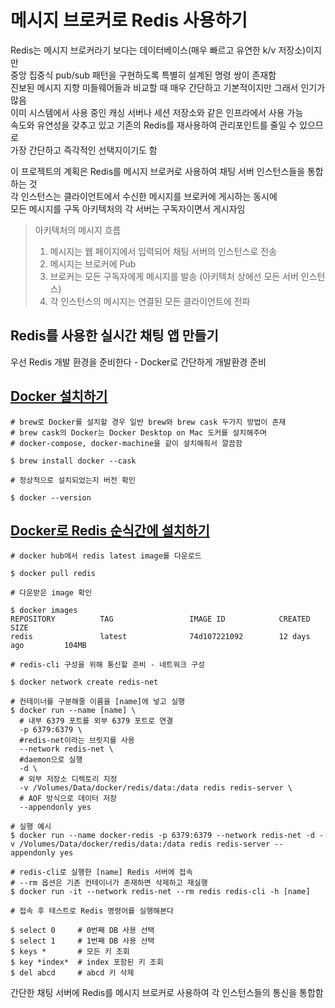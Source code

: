 # 메시지 브로커로 Redis 사용하기

Redis는 메시지 브로커라기 보다는 데이터베이스(매우 빠르고 유연한 k/v 저장소)이지만  
중앙 집중식 pub/sub 패턴을 구현하도록 특별히 설계된 명령 쌍이 존재함  
진보된 메시지 지향 미들웨어들과 비교할 때 매우 간단하고 기본적이지만 그래서 인기가 많음  
이미 시스템에서 사용 중인 캐싱 서버나 세션 저장소와 같은 인프라에서 사용 가능  
속도와 유연성을 갖추고 있고 기존의 Redis를 재사용하여 관리포인트를 줄일 수 있으므로  
가장 간단하고 즉각적인 선택지이기도 함  

이 프로젝트의 계획은 Redis를 메시지 브로커로 사용하여 채팅 서버 인스턴스들을 통합하는 것  
각 인스턴스는 클라이언트에서 수신한 메시지를 브로커에 게시하는 동시에  
모든 메시지를 구독 아키텍처의 각 서버는 구독자이면서 게시자임

> 아키텍처의 메시지 흐름
>
> 1. 메시지는 웹 페이지에서 입력되어 채팅 서버의 인스턴스로 전송
> 2. 메시지는 브로커에 Pub
> 3. 브로커는 모든 구독자에게 메시지를 발송 (아키텍처 상에선 모든 서버 인스턴스)
> 4. 각 인스턴스의 메시지는 연결된 모든 클라이언트에 전파

## Redis를 사용한 실시간 채팅 앱 만들기 

우선 Redis 개발 환경을 준비한다 - Docker로 간단하게 개발환경 준비

## [Docker 설치하기](https://dc7303.github.io/docker/2019/11/24/dockerInstallForMac/)

```shell
# brew로 Docker를 설치할 경우 일반 brew와 brew cask 두가지 방법이 존재
# brew cask의 Docker는 Docker Desktop on Mac 도커를 설치해주며
# docker-compose, docker-machine을 같이 설치해줘서 깔끔함

$ brew install docker --cask

# 정상적으로 설치되었는지 버전 확인

$ docker --version
```

## [Docker로 Redis 순식간에 설치하기](https://dingrr.com/blog/post/redis-%EB%8F%84%EC%BB%A4docker%EB%A1%9C-redis-%EC%84%A4%EC%B9%98%ED%95%98%EA%B8%B0)

```shell
# docker hub에서 redis latest image를 다운로드

$ docker pull redis

# 다운받은 image 확인

$ docker images
REPOSITORY          TAG                 IMAGE ID            CREATED             SIZE
redis               latest              74d107221092        12 days ago         104MB

# redis-cli 구성을 위해 통신할 준비 - 네트워크 구성

$ docker network create redis-net

# 컨테이너를 구분해줄 이름을 [name]에 넣고 실행
$ docker run --name [name] \
  # 내부 6379 포트를 외부 6379 포트로 연결
  -p 6379:6379 \  
  #redis-net이라는 브릿지를 사용
  --network redis-net \ 
  #daemon으로 실행
  -d \
  # 외부 저장소 디렉토리 지정
  -v /Volumes/Data/docker/redis/data:/data redis redis-server \
  # AOF 방식으로 데이터 저장
  --appendonly yes
  
# 실행 예시
$ docker run --name docker-redis -p 6379:6379 --network redis-net -d -v /Volumes/Data/docker/redis/data:/data redis redis-server --appendonly yes

# redis-cli로 실행한 [name] Redis 서버에 접속
# --rm 옵션은 기존 컨테이너가 존재하면 삭제하고 재실행
$ docker run -it --network redis-net --rm redis redis-cli -h [name]

# 접속 후 테스트로 Redis 명령어를 실행해본다

$ select 0     # 0번째 DB 사용 선택
$ select 1     # 1번째 DB 사용 선택
$ keys *       # 모든 키 조회
$ key *index*  # index 포함된 키 조회
$ del abcd     # abcd 키 삭제
```

간단한 채팅 서버에 Redis를 메시지 브로커로 사용하여 각 인스턴스들의 통신을 통합함

